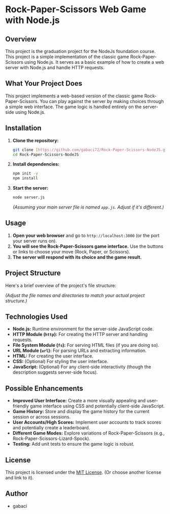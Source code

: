 # Rock-Paper-Scissors Web Game with Node.js
## Overview
This project is the graduation project for the NodeJs foundation course.
This project is a simple implementation of the classic game Rock-Paper-Scissors using Node.js. It serves as a basic example of how to create a web server with Node.js and handle HTTP requests.


## What Your Project Does

This project implements a web-based version of the classic game Rock-Paper-Scissors. You can play against the server by making choices through a simple web interface. The game logic is handled entirely on the server-side using Node.js.

## Installation

1. **Clone the repository:**
    ```bash
    git clone [https://github.com/gabaci72/Rock-Paper-Scissors-NodeJS.git](https://github.com/gabaci72/Rock-Paper-Scissors-NodeJS.git)
    cd Rock-Paper-Scissors-NodeJS
    ```

2. **Install dependencies:**
    ```bash
    npm init -y
    npm install
    ```

3. **Start the server:**
    ```bash
    node server.js
    ```
    *(Assuming your main server file is named `app.js`. Adjust if it's different.)*

## Usage

1. **Open your web browser** and go to `http://localhost:3000` (or the port your server runs on).
2. **You will see the Rock-Paper-Scissors game interface.** Use the buttons or links to choose your move (Rock, Paper, or Scissors).
3. **The server will respond with its choice and the game result.**

## Project Structure

Here's a brief overview of the project's file structure:

*(Adjust the file names and directories to match your actual project structure.)*

## Technologies Used

* **Node.js:** Runtime environment for the server-side JavaScript code.
* **HTTP Module (`http`):** For creating the HTTP server and handling requests.
* **File System Module (`fs`):** For serving HTML files (if you are doing so).
* **URL Module (`url`):** For parsing URLs and extracting information.
* **HTML:** For creating the user interface.
* **CSS:** (Optional) For styling the user interface.
* **JavaScript:** (Optional) For any client-side interactivity (though the description suggests server-side focus).

## Possible Enhancements

* **Improved User Interface:** Create a more visually appealing and user-friendly game interface using CSS and potentially client-side JavaScript.
* **Game History:** Store and display the game history for the current session or across sessions.
* **User Accounts/High Scores:** Implement user accounts to track scores and potentially create a leaderboard.
* **Different Game Modes:** Explore variations of Rock-Paper-Scissors (e.g., Rock-Paper-Scissors-Lizard-Spock).
* **Testing:** Add unit tests to ensure the game logic is robust.

## License

This project is licensed under the [MIT License](link-to-mit-license-if-you-choose-to-use-it). (Or choose another license and link to it).

## Author

* gabaci